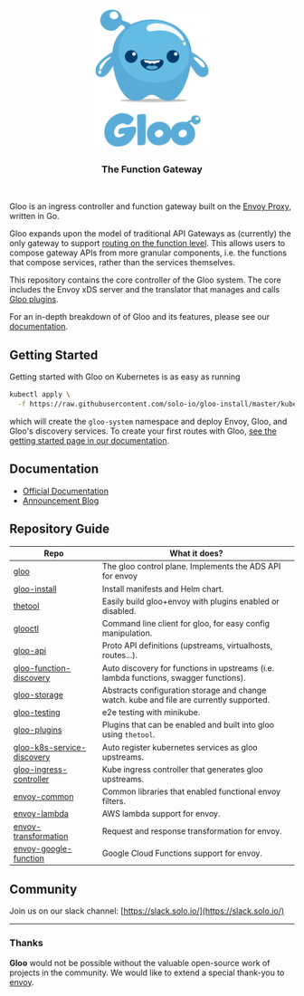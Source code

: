 
<h1 align="center">
    <img src="docs/Gloo-01.png" alt="Gloo" width="200" height="242">
  <br>
</h1>


<h3 align="center">The Function Gateway</h3>
<BR>

Gloo is an ingress controller and function gateway built on the [Envoy Proxy](https://www.Envoyproxy.io), written in Go.
 
Gloo expands upon the model of traditional API Gateways as (currently) the only gateway to support 
[routing on the function level](https://gloo.solo.io/introduction/introduction/). This allows users to compose 
gateway APIs from more granular components, i.e. the functions that compose services, rather than the services themselves.

This repository contains the core controller of the Gloo system. The core includes the Envoy xDS server and the translator
that manages and calls [Gloo plugins](https://gloo.solo.io/introduction/architecture/).

For an in-depth breakdown of of Gloo and its features, please see our [documentation](https://gloo.solo.io).

## Getting Started

Getting started with Gloo on Kubernetes is as easy as running

```bash
kubectl apply \
  -f https://raw.githubusercontent.com/solo-io/gloo-install/master/kube/install.yaml
```

which will create the `gloo-system` namespace and deploy Envoy, Gloo, and Gloo's discovery services. To create your first 
routes with Gloo, [see the getting started page in our documentation](https://gloo.solo.io/getting_started/kubernetes/1/).

## Documentation

* [Official Documentation](https://gloo.solo.io)
* [Announcement Blog](https://medium.com/solo-io/announcing-gloo-the-function-gateway-3f0860ef6600)

## Repository Guide

| Repo                                                                                  | What it does?                                                                            |
|---------------------------------------------------------------------------------------|------------------------------------------------------------------------------------------|
| [gloo](https://github.com/solo-io/gloo)                                               | The gloo control plane. Implements the ADS API for envoy                                 |
| [gloo-install](https://github.com/solo-io/gloo-install)                               | Install manifests and Helm chart.                                                                                                                                        |
| [thetool](https://github.com/solo-io/thetool)                                         | Easily build gloo+envoy with plugins enabled or disabled.                                |
| [glooctl](https://github.com/solo-io/glooctl)                                         | Command line client for gloo, for easy config manipulation.                              |
| [gloo-api](https://github.com/solo-io/gloo-api)                                       | Proto API definitions (upstreams, virtualhosts, routes...).                              |
| [gloo-function-discovery](https://github.com/solo-io/gloo-function-discovery)         | Auto discovery for functions in upstreams (i.e. lambda functions, swagger functions).    |
| [gloo-storage](https://github.com/solo-io/gloo-storage)                               | Abstracts configuration storage and change watch. kube and file are currently supported. |
| [gloo-testing](https://github.com/solo-io/gloo-testing)                               | e2e testing with minikube.                                                               |
| [gloo-plugins](https://github.com/solo-io/gloo-plugins)                               | Plugins that can be enabled and built into gloo using `thetool`.                         |
| [gloo-k8s-service-discovery](https://github.com/solo-io/gloo-k8s-service-discovery)   | Auto register kubernetes services as gloo upstreams.                                     |
| [gloo-ingress-controller](https://github.com/solo-io/gloo-ingress-controller)         | Kube ingress controller that generates gloo upstreams.                                   |
| [envoy-common](https://github.com/solo-io/envoy-common)                               | Common libraries that enabled functional envoy filters.                                  |
| [envoy-lambda](https://github.com/solo-io/envoy-lambda)                               | AWS lambda support for envoy.                                                            |
| [envoy-transformation](https://github.com/solo-io/envoy-transformation)               | Request and response transformation for envoy.                                           |
| [envoy-google-function](https://github.com/solo-io/envoy-google-function)             | Google Cloud Functions support for envoy.                                                |

Community
-----
Join us on our slack channel: [https://slack.solo.io/](https://slack.solo.io/)

---

### Thanks

**Gloo** would not be possible without the valuable open-source work of projects in the community. We would like to extend a special thank-you to [envoy](https://www.envoyproxy.io).
